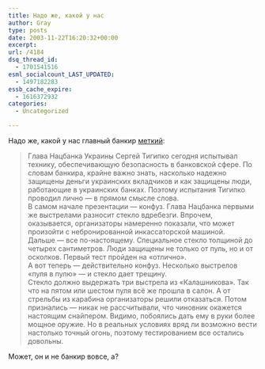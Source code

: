 ```yaml
---
title: Надо же, какой у нас
author: Gray
type: posts
date: 2003-11-22T16:20:32+00:00
excerpt:
url: /4184
dsq_thread_id:
  - 1701541516
esml_socialcount_LAST_UPDATED:
  - 1497182283
essb_cache_expire:
  - 1616372932
categories:
  - Uncategorized

---
```








Надо же, какой у нас главный банкир <a href="http://podrobnosti.ua/power/2003/11/22/88754.html" target="_blank">меткий</a>:

> Глава Нацбанка Украины Сергей Тигипко сегодня испытывал технику, обеспечивающую безопасность в банковской сфере. По словам банкира, крайне важно знать, насколько надежно защищены деньги украинских вкладчиков и как защищены люди, работающие в украинских банках. Поэтому испытания Тигипко проводил лично &#8212; в прямом смысле слова.  
> В самом начале презентации &#8212; конфуз. Глава Нацбанка первыми же выстрелами разносит стекло вдребезги. Впрочем, оказывается, организаторы намеренно показали, что может произойти с небронированной инкассаторской машиной.  
> Дальше &#8212; все по-настоящему. Специальное стекло толщиной до четырех сантиметров. Люди защищены не только от пуль, но и от осколков. Первый тест пройден на &#171;отлично&#187;.  
> А вот теперь &#8212; действительно конфуз. Несколько выстрелов &#171;пуля в пулю&#187; &#8212; и стекло дает трещину.  
> Стекло должно выдержать три выстрела из &#171;Калашникова&#187;. Так что на пятом или шестом пуля всё же прошла в салон. А от стрельбы из карабина организаторы решили отказаться. Потом признались &#8212; никак не рассчитывали, что чиновник окажется настоящим снайпером. Видимо, побоялись дать ему в руки более мощное оружие. Но в реальных условиях вряд ли возможно вести настолько точный огонь, поэтому тестированием все остались довольны.

Может, он и не банкир вовсе, а?